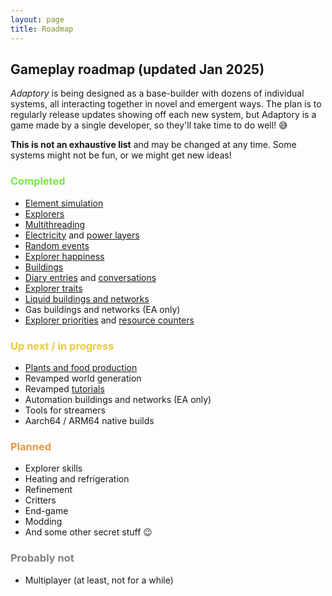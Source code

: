 ```yaml
---
layout: page
title: Roadmap
---
```


## Gameplay roadmap (updated Jan 2025)

_Adaptory_ is being designed as a base-builder with dozens of individual systems, all interacting together in novel and emergent ways.
The plan is to regularly release updates showing off each new system,
but Adaptory is a game made by a single developer, so they'll take time to do well! 😅

**This is not an exhaustive list** and may be changed at any time.
Some systems might not be fun, or we might get new ideas!

### <span style="color:#79E743;">Completed</span>

- [Element simulation](https://stormcloak.games/2022/03/29/focusing-on-materials)
- [Explorers](https://stormcloak.games/2022/09/21/hair-and-release-date)
- [Multithreading](https://stormcloak.games/2022/10/03/multithreaded-simulations)
- [Electricity](https://stormcloak.games/2023/01/30/alpha-2) and [power layers](https://stormcloak.games/2023/03/06/power-layer)
- [Random events](https://stormcloak.games/2023/03/16/random-events)
- [Explorer happiness](https://stormcloak.games/2023/03/24/beds-and-happiness)
- [Buildings](https://stormcloak.games/2023/03/24/beds-and-happiness)
- [Diary entries](https://stormcloak.games/2023/08/01/alpha-5) and [conversations](https://stormcloak.games/2023/10/11/alpha-6)
- [Explorer traits](https://stormcloak.games/2023/08/01/alpha-5)
- [Liquid buildings and networks](https://stormcloak.games/2023/08/01/alpha-5)
- Gas buildings and networks (EA only)
- [Explorer priorities](https://stormcloak.games/2024/07/18/alpha-10) and [resource counters](https://stormcloak.games/2023/12/21/alpha-7)

### <span style="color:#E7CA43;">Up next / in progress</span>

- [Plants and food production](https://stormcloak.games/2024/07/18/alpha-10)
- Revamped world generation
- Revamped [tutorials](https://stormcloak.games/2023/10/11/alpha-6)
- Automation buildings and networks (EA only)
- Tools for streamers
- Aarch64 / ARM64 native builds

### <span style="color:#E79843;">Planned</span>

- Explorer skills
- Heating and refrigeration
- Refinement
- Critters
- End-game
- Modding
- And some other secret stuff 😉

### <span style="color:gray;">Probably not</span>

- Multiplayer (at least, not for a while)
